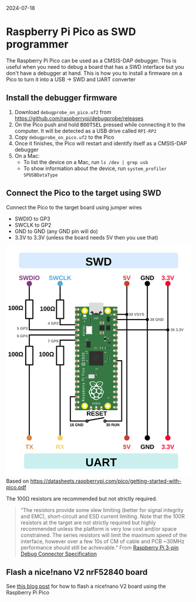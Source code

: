 <div class="blog-date">2024-07-18</div>

# Raspberry Pi Pico as SWD programmer

The Raspberry Pi Pico can be used as a CMSIS-DAP debugger. This is useful when you need to debug a board that has a SWD interface but you don't have a debugger at hand.
This is how you to install a firmware on a Pico to turn it into a USB → SWD and UART converter

## Install the debugger firmware

1. Download `debugprobe_on_pico.uf2` from https://github.com/raspberrypi/debugprobe/releases
2. On the Pico push and hold <kbd>BOOTSEL</kbd> pressed while connecting it to the computer.
   It will be detected as a USB drive called `RPI-RP2`
3. Copy `debugprobe_on_pico.uf2` to the Pico
4. Once it finishes, the Pico will restart and identify itself as a CMSIS-DAP debugger
5. On a Mac:
   - To list the device on a Mac, run `ls /dev | grep usb`
   - To show information about the device, run `system_profiler SPUSBDataType`

## Connect the Pico to the target using SWD

Connect the Pico to the target board using jumper wires

- SWDIO to GP3
- SWCLK to GP2
- GND to GND (any GND pin will do)
- 3.3V to 3.3V (unless the board needs 5V then you use that)

![Raspberry Pi Pico Schematics](./images/pico-debug.svg)
Based on https://datasheets.raspberrypi.com/pico/getting-started-with-pico.pdf

The 100Ω resistors are recommended but not strictly required.

> “The resistors provide some slew limiting (better for signal integrity and EMC), short-circuit and ESD current limiting. Note that the 100R resistors at the target are not strictly required but highly recommended unless the platform is very low cost and/or space constrained.
> The series resistors will limit the maximum speed of the interface, however over a few 10s of CM of cable and PCB ~30MHz performance should still be achievable.”
> From [Raspberry Pi 3-pin Debug Connector Specification](https://datasheets.raspberrypi.com/debug/debug-connector-specification.pdf)

## Flash a nice!nano V2 nrF52840 board

See [this blog post](blog/2024-07-19-pico-swd-nrf52840) for how to flash a nice!nano V2 board using the Raspberry Pi Pico
